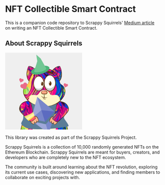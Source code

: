 # NFT Collectible Smart Contract

This is a companion code repository to Scrappy Squirrels' [Medium article](https://medium.com/scrappy-squirrels/tutorial-writing-an-nft-collectible-smart-contract-9c7e235e96da) on writing an NFT Collectible Smart Contract.

## About Scrappy Squirrels

<img src='squirrels.gif' height="250" width="250" />

This library was created as part of the Scrappy Squirrels Project. 

Scrappy Squirrels is a collection of 10,000 randomly generated NFTs on the Ethereum Blockchain. Scrappy Squirrels are meant for buyers, creators, and developers who are completely new to the NFT ecosystem.

The community is built around learning about the NFT revolution, exploring its current use cases, discovering new applications, and finding members to collaborate on exciting projects with.
